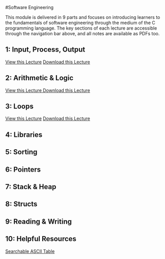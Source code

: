 #Software Engineering

This module is delivered in 9 parts and focuses on introducing learners to the fundamentals of software engineering through the medium of the C programming language. The key sections of each lecture are accessible through the navigation bar above, and all notes are available as PDFs too.

## 1: Input, Process, Output

<a href="#!C1_input_process_output.md" class="btn btn-primary">View this Lecture</a> <a href="01_input_process_output.pdf" class="btn btn-primary" target="_blank">Download this Lecture</a>

## 2: Arithmetic & Logic

<a href="#!C2_arithmetic_logic.md" class="btn btn-primary">View this Lecture</a><a href=""> </a><a href="02_arithmetic_logic.pdf" class="btn btn-primary" target="_blank">Download this Lecture</a>

## 3: Loops

<a href="#!C3_loops.md" class="btn btn-primary">View this Lecture</a> <a href="03_loops.pdf" class="btn btn-primary" target="_blank">Download this Lecture</a>

## 4: Libraries

## 5: Sorting

## 6: Pointers

## 7: Stack & Heap

## 8: Structs

## 9: Reading & Writing

## 10: Helpful Resources

<a href="table.html" target="_blank">Searchable ASCII Table</a>